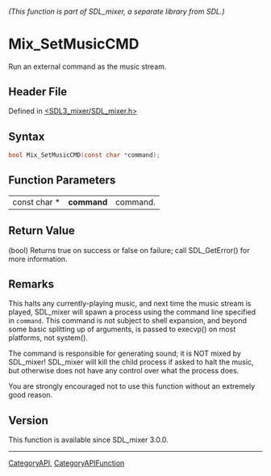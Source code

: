 ###### (This function is part of SDL_mixer, a separate library from SDL.)
# Mix_SetMusicCMD

Run an external command as the music stream.

## Header File

Defined in [<SDL3_mixer/SDL_mixer.h>](https://github.com/libsdl-org/SDL_mixer/blob/main/include/SDL3_mixer/SDL_mixer.h)

## Syntax

```c
bool Mix_SetMusicCMD(const char *command);
```

## Function Parameters

|              |             |          |
| ------------ | ----------- | -------- |
| const char * | **command** | command. |

## Return Value

(bool) Returns true on success or false on failure; call SDL_GetError() for
more information.

## Remarks

This halts any currently-playing music, and next time the music stream is
played, SDL_mixer will spawn a process using the command line specified in
`command`. This command is not subject to shell expansion, and beyond some
basic splitting up of arguments, is passed to execvp() on most platforms,
not system().

The command is responsible for generating sound; it is NOT mixed by
SDL_mixer! SDL_mixer will kill the child process if asked to halt the
music, but otherwise does not have any control over what the process does.

You are strongly encouraged not to use this function without an extremely
good reason.

## Version

This function is available since SDL_mixer 3.0.0.

----
[CategoryAPI](CategoryAPI), [CategoryAPIFunction](CategoryAPIFunction)

